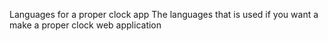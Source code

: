 Languages for a proper clock app
The languages that is used if you want a make a proper clock web application

